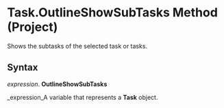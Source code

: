 
# Task.OutlineShowSubTasks Method (Project)

Shows the subtasks of the selected task or tasks.


## Syntax

 _expression_. **OutlineShowSubTasks**

 _expression_A variable that represents a  **Task** object.

